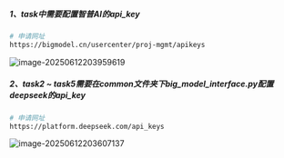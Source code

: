 ##### 1、task中需要配置智普AI的api_key

```bash
# 申请网址
https://bigmodel.cn/usercenter/proj-mgmt/apikeys
```



![image-20250612203959619](C:/Users/ytt/AppData/Roaming/Typora/typora-user-images/image-20250612203959619.png)



##### 2、task2 ~ task5需要在common文件夹下big_model_interface.py配置deepseek的api_key

```bash
# 申请网址 
https://platform.deepseek.com/api_keys
```

![image-20250612203607137](C:/Users/ytt/AppData/Roaming/Typora/typora-user-images/image-20250612203607137.png)